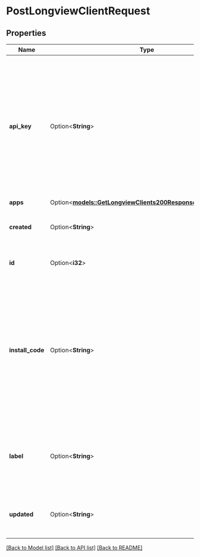# PostLongviewClientRequest

## Properties

Name | Type | Description | Notes
------------ | ------------- | ------------- | -------------
**api_key** | Option<**String**> | __Read-only__ The API key for this Client, used when configuring the Longview Client application on your Linode.  Returns as `[REDACTED]` if you do not have read-write access to this client. | [optional][readonly]
**apps** | Option<[**models::GetLongviewClients200ResponseDataInnerApps**](get_longview_clients_200_response_data_inner_apps.md)> |  | [optional]
**created** | Option<**String**> | __Read-only__ When this Longview Client was created. | [optional][readonly]
**id** | Option<**i32**> | __Read-only__ This Client's unique ID. | [optional][readonly]
**install_code** | Option<**String**> | __Read-only__ The install code for this Client, used when configuring the Longview Client application on your Linode.  Returns as `[REDACTED]` if you do not have read-write access to this client. | [optional][readonly]
**label** | Option<**String**> | __Filterable__ This Client's unique label. This is for display purposes only. | [optional]
**updated** | Option<**String**> | __Read-only__ When this Longview Client was last updated. | [optional][readonly]

[[Back to Model list]](../README.md#documentation-for-models) [[Back to API list]](../README.md#documentation-for-api-endpoints) [[Back to README]](../README.md)


